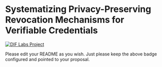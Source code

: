 # Systematizing Privacy-Preserving Revocation Mechanisms for Verifiable Credentials

[![DIF Labs Project](https://img.shields.io/badge/DIF_Labs_Project-v1-black?style=for-the-badge&labelColor=%23000000&color=%2300ff00)](<proposal_path>)

Please edit your README as you wish. Just please keep the above badge configured and pointed to your proposal. 
